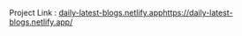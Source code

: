 Project Link : [daily-latest-blogs.netlify.app](https://daily-latest-blogs.netlify.app/)https://daily-latest-blogs.netlify.app/
